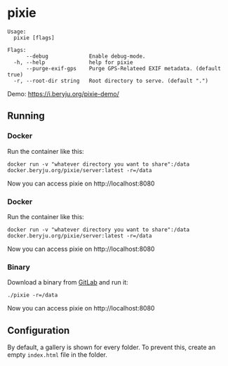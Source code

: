 # pixie

```
Usage:
  pixie [flags]

Flags:
      --debug             Enable debug-mode.
  -h, --help              help for pixie
      --purge-exif-gps    Purge GPS-Relateed EXIF metadata. (default true)
  -r, --root-dir string   Root directory to serve. (default ".")
```

Demo: https://i.beryju.org/pixie-demo/

## Running

### Docker

Run the container like this:

```
docker run -v "whatever directory you want to share":/data docker.beryju.org/pixie/server:latest -r=/data
```

Now you can access pixie on http://localhost:8080

### Docker

Run the container like this:

```
docker run -v "whatever directory you want to share":/data docker.beryju.org/pixie/server:latest -r=/data
```

Now you can access pixie on http://localhost:8080

### Binary

Download a binary from [GitLab](https://git.beryju.org/BeryJu.org/pixie/pipelines) and run it:

```
./pixie -r=/data
```

Now you can access pixie on http://localhost:8080

## Configuration

By default, a gallery is shown for every folder. To prevent this, create an empty `index.html` file in the folder.
